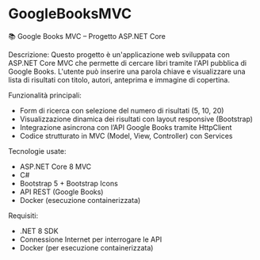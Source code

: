 # GoogleBooksMVC
📚 Google Books MVC – Progetto ASP.NET Core

Descrizione:
Questo progetto è un'applicazione web sviluppata con ASP.NET Core MVC che permette di cercare libri tramite l'API pubblica di Google Books.
L'utente può inserire una parola chiave e visualizzare una lista di risultati con titolo, autori, anteprima e immagine di copertina.

Funzionalità principali:
- Form di ricerca con selezione del numero di risultati (5, 10, 20)
- Visualizzazione dinamica dei risultati con layout responsive (Bootstrap)
- Integrazione asincrona con l’API Google Books tramite HttpClient
- Codice strutturato in MVC (Model, View, Controller) con Services

Tecnologie usate:
- ASP.NET Core 8 MVC
- C#
- Bootstrap 5 + Bootstrap Icons
- API REST (Google Books)
- Docker (esecuzione containerizzata)

Requisiti:
- .NET 8 SDK
- Connessione Internet per interrogare le API
- Docker (per esecuzione containerizzata)

